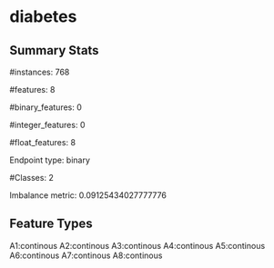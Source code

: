 # diabetes

## Summary Stats

#instances: 768

#features: 8

  #binary_features: 0

  #integer_features: 0

  #float_features: 8

Endpoint type: binary

#Classes: 2

Imbalance metric: 0.09125434027777776

## Feature Types

 A1:continous
A2:continous
A3:continous
A4:continous
A5:continous
A6:continous
A7:continous
A8:continous

